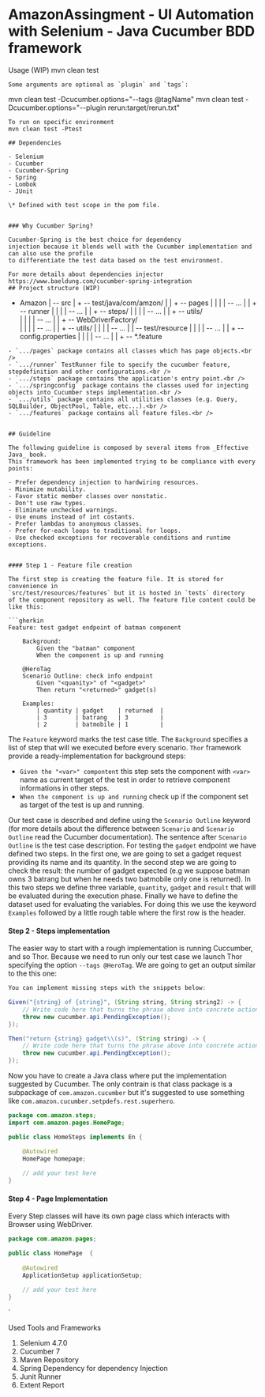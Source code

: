 # AmazonAssingment - UI Automation with Selenium - Java Cucumber BDD framework

Usage (WIP)
mvn clean test 
```
Some arguments are optional as `plugin` and `tags`:
```
mvn clean test -Dcucumber.options="--tags @tagName"
mvn clean test -Dcucumber.options="--plugin rerun:target/rerun.txt"
```
To run on specific environment
mvn clean test -Ptest
 
## Dependencies

- Selenium
- Cucumber
- Cucumber-Spring
- Spring
- Lombok
- JUnit

\* Defined with test scope in the pom file.


### Why Cucumber Spring?

Cucumber-Spring is the best choice for dependency 
injection because it blends well with the Cucumber implementation and can also use the profile 
to differentiate the test data based on the test environment. 

For more details about dependencies injector
https://www.baeldung.com/cucumber-spring-integration
## Project structure (WIP)

```
+ Amazon
| -- src
|    + -- test/java/com/amzon/
|    |    + -- pages
|    |    |    | -- ...
|    |    + -- runner
|    |    |    | -- ...
|    |    + -- steps/
|    |    |    | -- ...
|    |    + -- utils/  
|    |    |    | -- ...
|    |    + -- WebDriverFactory/       
|    |    |    | -- ...
|    |    + -- utils/
|    |    |    | -- ...
|    | -- test/resource
|    |    |    | -- ...
|    |    + -- config.properties
|    |    |    | -- ...
|    |    + -- *.feature
```
- `.../pages` package contains all classes which has page objects.<br />
- `.../runner` TestRunner file to specify the cucumber feature, stepdefinition and other configurations.<br />
- `.../steps` package contains the application's entry point.<br />
- `.../springconfig` package contains the classes used for injecting objects into Cucumber steps implementation.<br />
- `.../utils` package contains all utilities classes (e.g. Query, SQLBuilder, ObjectPool, Table, etc...).<br />
- `.../features` package contains all feature files.<br />


## Guideline

The following guideline is composed by several items from _Effective Java_ book.
This framework has been implemented trying to be compliance with every points:

- Prefer dependency injection to hardwiring resources.
- Minimize mutability.
- Favor static member classes over nonstatic.
- Don't use raw types.
- Eliminate unchecked warnings.
- Use enums instead of int costants.
- Prefer lambdas to anonymous classes.
- Prefer for-each loops to traditional for loops.
- Use checked exceptions for recoverable conditions and runtime exceptions.


#### Step 1 - Feature file creation

The first step is creating the feature file. It is stored for convenience in
`src/test/resources/features` but it is hosted in `tests` directory
of the component repository as well. The feature file content could be like this:

```gherkin
Feature: test gadget endpoint of batman component

    Background:
        Given the "batman" component
        When the component is up and running
		
    @HeroTag
    Scenario Outline: check info endpoint
        Given "<quanity>" of "<gadget>"
        Then return "<returned>" gadget(s) 
		
    Examples:
        | quantity | gadget    | returned  |
        | 3        | batrang   | 3         |
        | 2        | batmobile | 1         |
```

The `Feature` keyword marks the test case title. The `Background` specifies
a list of step that will we executed before every scenario. `Thor` framework
provide a ready-implementation for background steps:

- `Given the "<var>" compontent` this step sets the component with  `<var>` 
name as current target of the test in order to retrieve component informations in 
other steps.
- `When the component is up and running` check up if the component set as
target of the test is up and running.

Our test case is described and define using the `Scenario Outline` keyword (for more
details about the difference between `Scenario` and `Scenario Outline` read the
Cucumber documentation). The sentence after `Scenario Outline` is the test case
description. For testing the `gadget` endpoint we have defined two steps. In the first one,
we are going to set a gadget request providing its name and its quantity. In the second step 
we are going to check the result: the number of gadget expected (e.g we suppose batman owns
3 batrang but when he needs two batmobile only one is returned). In this two steps we define 
three variable, `quantity`, `gadget` and `result` that will be evaluated during the 
execution phase. Finally we have to define the dataset used for evaluating the variables. 
For doing this we use the keyword `Examples` followed by a little rough table where the 
first row is the header.

#### Step 2 - Steps implementation

The easier way to start with a rough implementation is running Cuccumber, and so Thor.
Because we need to run only our test case we launch Thor specifying the option `--tags @HeroTag`.
We are going to get an output similar to the this one:

```java
You can implement missing steps with the snippets below:

Given("{string} of {string}", (String string, String string2) -> {
    // Write code here that turns the phrase above into concrete actions
    throw new cucumber.api.PendingException();
});

Then("return {string} gadget\\(s)", (String string) -> {
    // Write code here that turns the phrase above into concrete actions
    throw new cucumber.api.PendingException();
});
```

Now you have to create a Java class where put the implementation suggested by Cucumber. The
only contrain is that class package is a subpackage of `com.amazon.cucumber` but it's
suggested to use something like `com.amazon.cucumber.setpdefs.rest.superhero`.

```java
package com.amazon.steps;
import com.amazon.pages.HomePage;

public class HomeSteps implements En {

    @Autowired
    HomePage homepage;
    
    // add your test here
}
```

#### Step 4 - Page Implementation

Every Step classes will have its own page class which interacts with Browser using WebDriver. 

```java
package com.amazon.pages;

public class HomePage  {
	
    @Autowired
    ApplicationSetup applicationSetup;
    
    // add your test here
}
```
`


Used Tools and Frameworks
1. Selenium 4.7.0
2. Cucumber 7
3. Maven Repository
4. Spring Dependency for dependency Injection
5. Junit Runner
6. Extent Report
